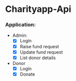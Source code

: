 # Charityapp-Api
### Application:
- Admin:
  - [x] Login
  - [x] Raise fund request
  - [x] Update fund request
  - [x] List donor details
- Donor
  - [x] Login
  - [x] Donate 
